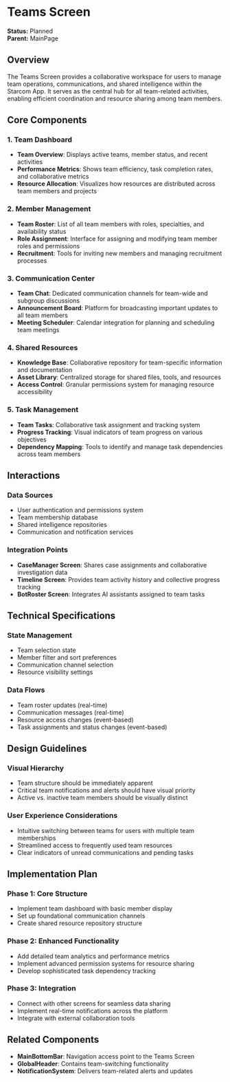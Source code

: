 # Teams Screen

**Status:** Planned  
**Parent:** MainPage

## Overview

The Teams Screen provides a collaborative workspace for users to manage team operations, communications, and shared intelligence within the Starcom App. It serves as the central hub for all team-related activities, enabling efficient coordination and resource sharing among team members.

## Core Components

### 1. Team Dashboard

- **Team Overview**: Displays active teams, member status, and recent activities
- **Performance Metrics**: Shows team efficiency, task completion rates, and collaborative metrics
- **Resource Allocation**: Visualizes how resources are distributed across team members and projects

### 2. Member Management

- **Team Roster**: List of all team members with roles, specialties, and availability status
- **Role Assignment**: Interface for assigning and modifying team member roles and permissions
- **Recruitment**: Tools for inviting new members and managing recruitment processes

### 3. Communication Center

- **Team Chat**: Dedicated communication channels for team-wide and subgroup discussions
- **Announcement Board**: Platform for broadcasting important updates to all team members
- **Meeting Scheduler**: Calendar integration for planning and scheduling team meetings

### 4. Shared Resources

- **Knowledge Base**: Collaborative repository for team-specific information and documentation
- **Asset Library**: Centralized storage for shared files, tools, and resources
- **Access Control**: Granular permissions system for managing resource accessibility

### 5. Task Management

- **Team Tasks**: Collaborative task assignment and tracking system
- **Progress Tracking**: Visual indicators of team progress on various objectives
- **Dependency Mapping**: Tools to identify and manage task dependencies across team members

## Interactions

### Data Sources
- User authentication and permissions system
- Team membership database
- Shared intelligence repositories
- Communication and notification services

### Integration Points
- **CaseManager Screen**: Shares case assignments and collaborative investigation data
- **Timeline Screen**: Provides team activity history and collective progress tracking
- **BotRoster Screen**: Integrates AI assistants assigned to team tasks

## Technical Specifications

### State Management
- Team selection state
- Member filter and sort preferences
- Communication channel selection
- Resource visibility settings

### Data Flows
- Team roster updates (real-time)
- Communication messages (real-time)
- Resource access changes (event-based)
- Task assignments and status changes (event-based)

## Design Guidelines

### Visual Hierarchy
- Team structure should be immediately apparent
- Critical team notifications and alerts should have visual priority
- Active vs. inactive team members should be visually distinct

### User Experience Considerations
- Intuitive switching between teams for users with multiple team memberships
- Streamlined access to frequently used team resources
- Clear indicators of unread communications and pending tasks

## Implementation Plan

### Phase 1: Core Structure
- Implement team dashboard with basic member display
- Set up foundational communication channels
- Create shared resource repository structure

### Phase 2: Enhanced Functionality
- Add detailed team analytics and performance metrics
- Implement advanced permission systems for resource sharing
- Develop sophisticated task dependency tracking

### Phase 3: Integration
- Connect with other screens for seamless data sharing
- Implement real-time notifications across the platform
- Integrate with external collaboration tools

## Related Components

- **MainBottomBar**: Navigation access point to the Teams Screen
- **GlobalHeader**: Contains team-switching functionality
- **NotificationSystem**: Delivers team-related alerts and updates
